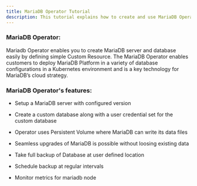 ```yaml
---
title: MariaDB Operator Tutorial
description: This tutorial explains how to create and use MariaDB Operator
---
```


### MariaDB Operator:


Mariadb Operator enables you to create MariaDB server and database easily by defining simple Custom Resource. The MariaDB Operator enables customers to deploy MariaDB Platform in a variety of database configurations in a Kubernetes environment and is a key technology for MariaDB’s cloud strategy.

### MariaDB Operator's features:

- Setup a MariaDB server with configured version

- Create a custom database along with a user credential set for the custom database

- Operator uses Persistent Volume where MariaDB can write its data files

- Seamless upgrades of MariaDB is possible without loosing existing data

- Take full backup of Database at user defined location

- Schedule backup at regular intervals

- Monitor metrics for mariadb node





